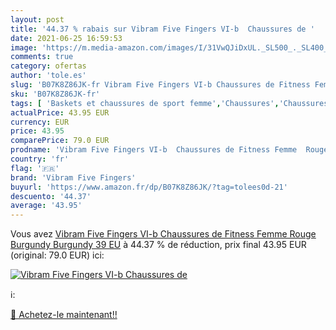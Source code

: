 ```yaml
---
layout: post
title: '44.37 % rabais sur Vibram Five Fingers VI-b  Chaussures de '
date: 2021-06-25 16:59:53
image: 'https://m.media-amazon.com/images/I/31VwQJiDxUL._SL500_._SL400_.jpg'
comments: true
category: ofertas
author: 'tole.es'
slug: 'B07K8Z86JK-fr Vibram Five Fingers VI-b Chaussures de Fitness Femme Rouge...'
sku: 'B07K8Z86JK-fr'
tags: [ 'Baskets et chaussures de sport femme','Chaussures','Chaussures de multisports outdoor femme','Chaussures de sport femme','Chaussures et Sacs','Chaussures femme','vibram five fingers', ]
actualPrice: 43.95 EUR
currency: EUR
price: 43.95
comparePrice: 79.0 EUR
prodname: 'Vibram Five Fingers VI-b  Chaussures de Fitness Femme  Rouge  Burgundy Burgundy   39 EU'
country: 'fr'
flag: '🇫🇷'
brand: 'Vibram Five Fingers'
buyurl: 'https://www.amazon.fr/dp/B07K8Z86JK/?tag=tolees0d-21'
descuento: '44.37'
average: '43.95'
---
```


Vous avez [Vibram Five Fingers VI-b  Chaussures de Fitness Femme  Rouge  Burgundy Burgundy   39 EU](https://www.amazon.fr/dp/B07K8Z86JK/?tag=tolees0d-21)  à  44.37 % de réduction, prix final  43.95 EUR (original: 79.0 EUR) ici:

[![Vibram Five Fingers VI-b  Chaussures de ](https://m.media-amazon.com/images/I/31VwQJiDxUL._SL500_._SL400_.jpg)](https://www.amazon.fr/dp/B07K8Z86JK/?tag=tolees0d-21)

ℹ️:


[🛒 Achetez-le maintenant!!](https://www.amazon.fr/dp/B07K8Z86JK/?tag=tolees0d-21)
